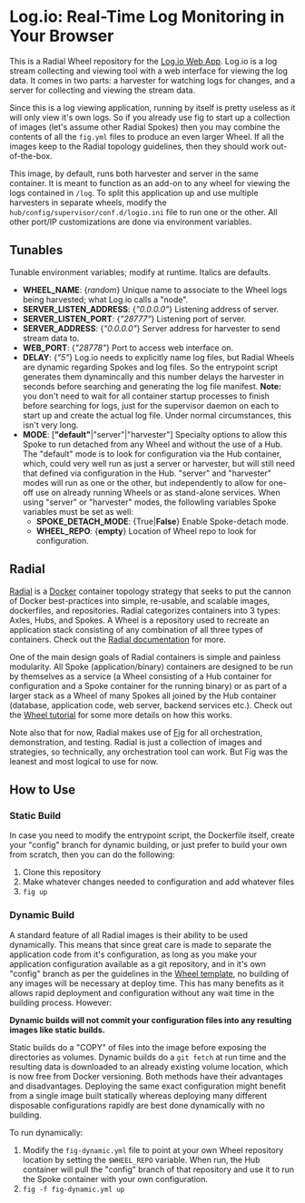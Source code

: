 # Log.io: Real-Time Log Monitoring in Your Browser

This is a Radial Wheel repository for the [Log.io Web App][log.io].  Log.io is a
log stream collecting and viewing tool with a web interface for viewing the log
data. It comes in two parts: a harvester for watching logs for changes, and a
server for collecting and viewing the stream data.

Since this is a log viewing application, running by itself is pretty useless as
it will only view it's own logs. So if you already use fig to start up a
collection of images (let's assume other Radial Spokes) then you may combine the
contents of all the `fig.yml` files to produce an even larger Wheel. If all the
images keep to the Radial topology guidelines, then they should work
out-of-the-box.

This image, by default, runs both harvester and server in the same container. It
is meant to function as an add-on to any wheel for viewing the logs contained in
`/log`. To split this application up and use multiple harvesters in separate
wheels, modify the `hub/config/supervisor/conf.d/logio.ini` file to run one or
the other. All other port/IP customizations are done via environment variables.

[log.io]: https://github.com/NarrativeScience/Log.io

## Tunables

Tunable environment variables; modify at runtime. Italics are defaults.

  - **WHEEL_NAME**: {_random_} Unique name to associate to the Wheel logs being
    harvested; what Log.io calls a "node".
  - **SERVER_LISTEN_ADDRESS**: {_"0.0.0.0"_} Listening address of server.
  - **SERVER_LISTEN_PORT**: {_"28777"_} Listening port of server.
  - **SERVER_ADDRESS**: {_"0.0.0.0"_} Server address for harvester to send
    stream data to.
  - **WEB_PORT**: {_"28778"_} Port to access web interface on.
  - **DELAY**: {_"5"_} Log.io needs to explicitly name log files, but Radial
    Wheels are dynamic regarding Spokes and log files. So the entrypoint script
    generates them dynamincally and this number delays the harvester in seconds
    before searching and generating the log file manifest. **Note:** you don't need
    to wait for all container startup processes to finish before searching for
    logs, just for the supervisor daemon on each to start up and create the
    actual log file. Under normal circumstances, this isn't very long.
  - **MODE**: [__"default"__|"server"|"harvester"] Specialty options to allow this
    Spoke to run detached from any Wheel and without the use of a Hub. The "default"
    mode is to look for configuration via the Hub container, which, could very
    well run as just a server or harvester, but will still need that defined via
    configuration in the Hub. "server" and "harvester" modes will run as one or
    the other, but independently to allow for one-off use on already running
    Wheels or as stand-alone services. When using "server" or "harvester" modes,
    the followling variables Spoke variables must be set as well:
    - **SPOKE_DETACH_MODE**: {True|__False__} Enable Spoke-detach mode.
    - **WHEEL_REPO**: {__empty__} Location of Wheel repo to look for configuration.

## Radial

[Radial][radial] is a [Docker][docker] container topology strategy that
seeks to put the cannon of Docker best-practices into simple, re-usable, and
scalable images, dockerfiles, and repositories. Radial categorizes containers
into 3 types: Axles, Hubs, and Spokes. A Wheel is a repository used to recreate
an application stack consisting of any combination of all three types of
containers. Check out the [Radial documentation][radialdocs] for more.

One of the main design goals of Radial containers is simple and painless
modularity. All Spoke (application/binary) containers are designed to be run by
themselves as a service (a Wheel consisting of a Hub container for configuration
and a Spoke container for the running binary) or as part of a larger stack as a
Wheel of many Spokes all joined by the Hub container (database, application
code, web server, backend services etc.). Check out the [Wheel
tutorial][wheel-template] for some more details on how this works.

Note also that for now, Radial makes use of [Fig][fig] for all orchestration,
demonstration, and testing. Radial is just a collection of images and
strategies, so technically, any orchestration tool can work. But Fig was the
leanest and most logical to use for now. 

[wheel-template]: https://github.com/radial/template-wheel
[fig]: http://www.fig.sh
[docker]: http://docker.io/
[radial]: https://github.com/radial
[radialdocs]: http://radial.viewdocs.io/docs

## How to Use
### Static Build

In case you need to modify the entrypoint script, the Dockerfile itself, create
your "config" branch for dynamic building, or just prefer to build your own from
scratch, then you can do the following:

1. Clone this repository
2. Make whatever changes needed to configuration and add whatever files
3. `fig up`

### Dynamic Build

A standard feature of all Radial images is their ability to be used dynamically.
This means that since great care is made to separate the application code from
it's configuration, as long as you make your application configuration available
as a git repository, and in it's own "config" branch as per the guidelines in
the [Wheel template][wheel-template], no building of any images will be
necessary at deploy time. This has many benefits as it allows rapid deployment
and configuration without any wait time in the building process. However:

**Dynamic builds will not commit your configuration files into any
resulting images like static builds.**

Static builds do a "COPY" of files into the image before exposing the
directories as volumes. Dynamic builds do a `git fetch` at run time and the
resulting data is downloaded to an already existing volume location, which is
now free from Docker versioning. Both methods have their advantages and
disadvantages. Deploying the same exact configuration might benefit from a
single image built statically whereas deploying many different disposable 
configurations rapidly are best done dynamically with no building.

To run dynamically:

1. Modify the `fig-dynamic.yml` file to point at your own Wheel repository
   location by setting the `$WHEEL_REPO` variable. When run, the Hub container
   will pull the "config" branch of that repository and use it to run the Spoke
   container with your own configuration.
3. `fig -f fig-dynamic.yml up`
